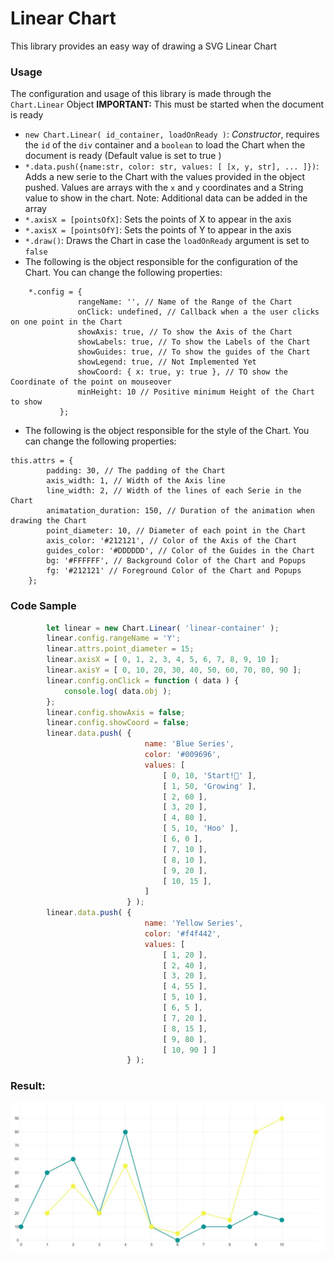 # Linear Chart
This library provides an easy way of drawing a SVG Linear Chart

### Usage
The configuration and usage of this library is made through the ```Chart.Linear``` Object
**IMPORTANT:** This must be started when the document is ready

* ```new Chart.Linear( id_container, loadOnReady )```: *Constructor*, requires the ```id``` of the ```div``` container and a ```boolean``` to load the Chart when the document is ready (Default value is set to true )
* ```*.data.push({name:str, color: str, values: [ [x, y, str], ... ]})```:  Adds a new serie to the Chart with the values provided in the object pushed.
Values are arrays with the ```x``` and ```y``` coordinates and a String value to show in the chart. Note: Additional data can be added in the array
* ```*.axisX = [pointsOfX]```: Sets the points of X to appear in the axis
* ```*.axisX = [pointsOfY]```: Sets the points of Y to appear in the axis
* ```*.draw()```: Draws the Chart in case the ```loadOnReady``` argument is set to ```false```
* The following is the object responsible for the configuration of the Chart. You can change the following properties:  
```
    *.config = {
               rangeName: '', // Name of the Range of the Chart
               onClick: undefined, // Callback when a the user clicks on one point in the Chart
               showAxis: true, // To show the Axis of the Chart
               showLabels: true, // To show the Labels of the Chart 
               showGuides: true, // To show the guides of the Chart
               showLegend: true, // Not Implemented Yet
               showCoord: { x: true, y: true }, // TO show the Coordinate of the point on mouseover
               minHeight: 10 // Positive minimum Height of the Chart to show
           };
``` 
* The following is the object responsible for the style of the Chart. You can change the following properties: 
```
this.attrs = {
        padding: 30, // The padding of the Chart
        axis_width: 1, // Width of the Axis line
        line_width: 2, // Width of the lines of each Serie in the Chart
        animatation_duration: 150, // Duration of the animation when drawing the Chart
        point_diameter: 10, // Diameter of each point in the Chart
        axis_color: '#212121', // Color of the Axis of the Chart
        guides_color: '#DDDDDD', // Color of the Guides in the Chart
        bg: '#FFFFFF', // Background Color of the Chart and Popups
        fg: '#212121' // Foreground Color of the Chart and Popups
    };
```

### Code Sample
```Javascript
        let linear = new Chart.Linear( 'linear-container' );
        linear.config.rangeName = 'Y';
        linear.attrs.point_diameter = 15;
        linear.axisX = [ 0, 1, 2, 3, 4, 5, 6, 7, 8, 9, 10 ];
        linear.axisY = [ 0, 10, 20, 30, 40, 50, 60, 70, 80, 90 ];
        linear.config.onClick = function ( data ) {
            console.log( data.obj );
        };
        linear.config.showAxis = false;
        linear.config.showCoord = false;
        linear.data.push( {
                              name: 'Blue Series',
                              color: '#009696',
                              values: [
                                  [ 0, 10, 'Start!🏁' ],
                                  [ 1, 50, 'Growing' ],
                                  [ 2, 60 ],
                                  [ 3, 20 ],
                                  [ 4, 80 ],
                                  [ 5, 10, 'Hoo' ],
                                  [ 6, 0 ],
                                  [ 7, 10 ],
                                  [ 8, 10 ],
                                  [ 9, 20 ],
                                  [ 10, 15 ],
                              ]
                          } );
        linear.data.push( {
                              name: 'Yellow Series',
                              color: '#f4f442',
                              values: [
                                  [ 1, 20 ],
                                  [ 2, 40 ],
                                  [ 3, 20 ],
                                  [ 4, 55 ],
                                  [ 5, 10 ],
                                  [ 6, 5 ],
                                  [ 7, 20 ],
                                  [ 8, 15 ],
                                  [ 9, 80 ],
                                  [ 10, 90 ] ]
                          } );
```

### Result:
![](https://github.com/dnarvaez27/JavaScript-Graphics/blob/master/imgs/LinearChart0.JPG)
